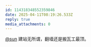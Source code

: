 ```yaml
---
id: 114318348552359846
date: 2025-04-11T08:19:26.533Z
reply: true
media_attachments: 0
---
```


[@sun](https://jiong.us/@sun) 建站无所谓，翻墙还是搬瓦工最顶。

